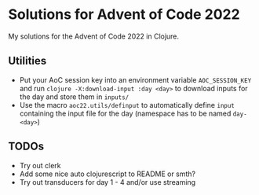 # Solutions for Advent of Code 2022

My solutions for the Advent of Code 2022 in Clojure.

## Utilities
* Put your AoC session key into an environment variable `AOC_SESSION_KEY` and run `clojure -X:download-input :day <day>` to download inputs for the day and store them in `inputs/`
* Use the macro `aoc22.utils/definput` to automatically define `input` containing the input file for the day (namespace has to be named `day-<day>`)

## TODOs
* Try out clerk
* Add some nice auto clojurescript to README or smth?
* Try out transducers for day 1 - 4 and/or use streaming
